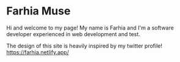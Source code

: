 # Farhia Muse

Hi and welcome to my page! My name is Farhia and I'm a software developer experienced in web development and test.

The design of this site is heavily inspired by my twitter profile! https://farhia.netlify.app/
